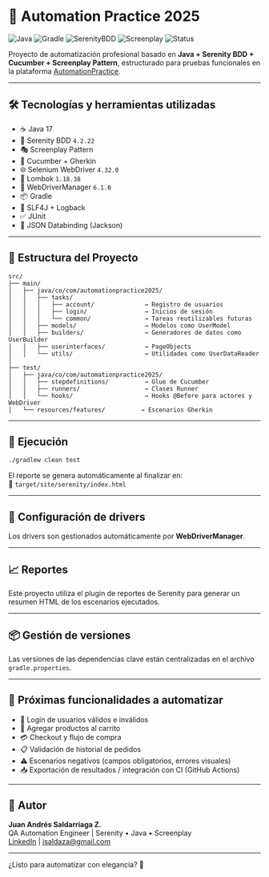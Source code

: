 
# 🧪 Automation Practice 2025

![Java](https://img.shields.io/badge/language-Java-blue.svg)
![Gradle](https://img.shields.io/badge/build-Gradle-green)
![SerenityBDD](https://img.shields.io/badge/framework-Serenity%20BDD-yellow)
![Screenplay](https://img.shields.io/badge/pattern-Screenplay-blueviolet)
![Status](https://img.shields.io/badge/status-In_Progress-orange)

Proyecto de automatización profesional basado en **Java + Serenity BDD + Cucumber + Screenplay Pattern**, estructurado para pruebas funcionales en la plataforma [AutomationPractice](http://automationpractice.pl/index.php).

---

## 🛠 Tecnologías y herramientas utilizadas

- ☕ Java 17
- 🧪 Serenity BDD `4.2.22`
- 🎭 Screenplay Pattern
- 🥒 Cucumber + Gherkin
- 🌐 Selenium WebDriver `4.32.0`
- 🧱 Lombok `1.18.38`
- 🧰 WebDriverManager `6.1.0`
- 📦 Gradle
- 🔎 SLF4J + Logback
- ✅ JUnit
- 🧪 JSON Databinding (Jackson)

---

## 🧱 Estructura del Proyecto

```
src/
├── main/
│   ├── java/co/com/automationpractice2025/
│   │   ├── tasks/
│   │   │   ├── account/              → Registro de usuarios
│   │   │   ├── login/                → Inicios de sesión
│   │   │   └── common/               → Tareas reutilizables futuras
│   │   ├── models/                   → Modelos como UserModel
│   │   ├── builders/                 → Generadores de datos como UserBuilder
│   │   ├── userinterfaces/           → PageObjects
│   │   └── utils/                    → Utilidades como UserDataReader
│
├── test/
│   ├── java/co/com/automationpractice2025/
│   │   ├── stepdefinitions/          → Glue de Cucumber
│   │   ├── runners/                  → Clases Runner
│   │   └── hooks/                    → Hooks @Before para actores y WebDriver
│   └── resources/features/          → Escenarios Gherkin
```

---

## 🚀 Ejecución

```bash
./gradlew clean test
```

El reporte se genera automáticamente al finalizar en:  
📁 `target/site/serenity/index.html`

---

## 🔧 Configuración de drivers

Los drivers son gestionados automáticamente por **WebDriverManager**.

---

## 📈 Reportes

Este proyecto utiliza el plugin de reportes de Serenity para generar un resumen HTML de los escenarios ejecutados.

---

## 📦 Gestión de versiones

Las versiones de las dependencias clave están centralizadas en el archivo `gradle.properties`.

---

## 📌 Próximas funcionalidades a automatizar

- 🔐 Login de usuarios válidos e inválidos
- 🛒 Agregar productos al carrito
- 💳 Checkout y flujo de compra
- 📋 Validación de historial de pedidos
- ⚠️ Escenarios negativos (campos obligatorios, errores visuales)
- 📥 Exportación de resultados / integración con CI (GitHub Actions)

---

## 🙌 Autor

**Juan Andrés Saldarriaga Z.**  
QA Automation Engineer | Serenity • Java • Screenplay  
[LinkedIn](https://www.linkedin.com/in/jsaldaza) | jsaldaza@gmail.com

---

¿Listo para automatizar con elegancia? 🎯
